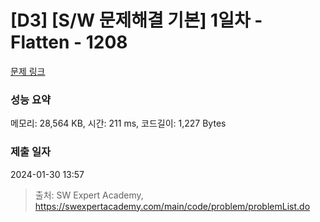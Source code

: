 # [D3] [S/W 문제해결 기본] 1일차 - Flatten - 1208 

[문제 링크](https://swexpertacademy.com/main/code/problem/problemDetail.do?contestProbId=AV139KOaABgCFAYh) 

### 성능 요약

메모리: 28,564 KB, 시간: 211 ms, 코드길이: 1,227 Bytes

### 제출 일자

2024-01-30 13:57



> 출처: SW Expert Academy, https://swexpertacademy.com/main/code/problem/problemList.do